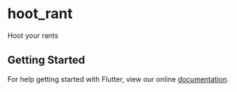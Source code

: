 # hoot_rant

Hoot your rants

## Getting Started

For help getting started with Flutter, view our online
[documentation](https://flutter.io/).
